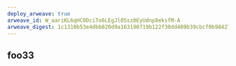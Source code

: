 ```yaml
---
deploy_arweave: true
arweave_id: W_aariKL6qHC0DciTo6LEgJl05sz0EyUdnp8eksfM-A
arweave_digest: 1c1310b53e4dbb820d9a163190719b122f30dd409b39cbcf0b98427f202413c1
---
```



## foo33
